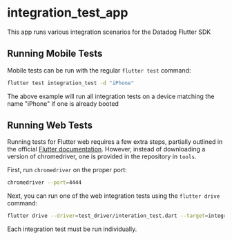 # integration_test_app

This app runs various integration scenarios for the Datadog Flutter SDK

## Running Mobile Tests

Mobile tests can be run with the regular `flutter test` command:

```bash
flutter test integration_test -d "iPhone"
```

The above example will run all integration tests on a device matching the name "iPhone" if one is already booted

## Running Web Tests

Running tests for Flutter web requires a few extra steps, partially outlined in the official [Flutter documentation](https://docs.flutter.dev/cookbook/testing/integration/introduction#5b-web).
However, instead of downloading a version of chromedriver, one is provided in the repository in `tools`.

First, run `chromedriver` on the proper port:
```bash
chromedriver --port=4444
```

Next, you can run one of the web integration tests using the `flutter drive` command:

```bash
flutter drive --driver=test_driver/interation_test.dart --target=integration_test/logging_test.dart -d "Chrome"
```

Each integration test must be run individually.